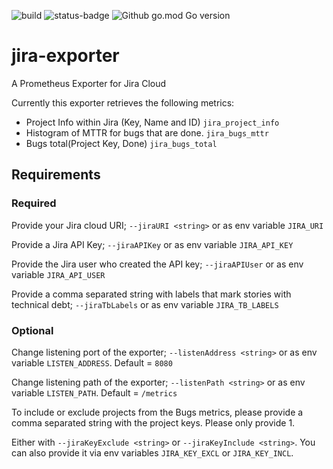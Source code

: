 ![build](https://github.com/Whyeasy/jira-exporter/workflows/build/badge.svg)
![status-badge](https://goreportcard.com/badge/github.com/Whyeasy/jira-exporter)
![Github go.mod Go version](https://img.shields.io/github/go-mod/go-version/Whyeasy/jira-exporter)

# jira-exporter

A Prometheus Exporter for Jira Cloud

Currently this exporter retrieves the following metrics:

- Project Info within Jira (Key, Name and ID) `jira_project_info`
- Histogram of MTTR for bugs that are done. `jira_bugs_mttr`
- Bugs total(Project Key, Done) `jira_bugs_total`

## Requirements

### Required

Provide your Jira cloud URI; `--jiraURI <string>` or as env variable `JIRA_URI`

Provide a Jira API Key; `--jiraAPIKey` or as env variable `JIRA_API_KEY`

Provide the Jira user who created the API key; `--jiraAPIUser` or as env variable `JIRA_API_USER`

Provide a comma separated string with labels that mark stories with technical debt; `--jiraTbLabels` or as env variable `JIRA_TB_LABELS`

### Optional

Change listening port of the exporter; `--listenAddress <string>` or as env variable `LISTEN_ADDRESS`. Default = `8080`

Change listening path of the exporter; `--listenPath <string>` or as env variable `LISTEN_PATH`. Default = `/metrics`

To include or exclude projects from the Bugs metrics, please provide a comma separated string with the project keys. Please only provide 1.

Either with `--jiraKeyExclude <string>` or `--jiraKeyInclude <string>`. You can also provide it via env variables `JIRA_KEY_EXCL` or `JIRA_KEY_INCL`.
